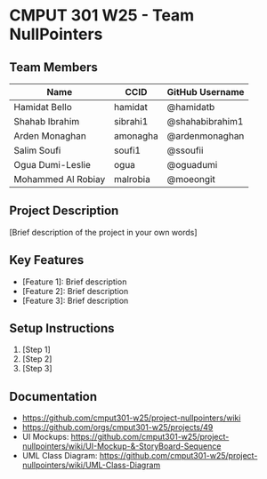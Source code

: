 # CMPUT 301 W25 - Team NullPointers

## Team Members

| Name        | CCID   | GitHub Username |
| ----------- | ------ | --------------- |
| Hamidat Bello | hamidat | @hamidatb     |
| Shahab Ibrahim | sibrahi1 | @shahabibrahim1     |
| Arden Monaghan | amonagha | @ardenmonaghan    |
| Salim Soufi | soufi1 | @ssoufii     |
| Ogua Dumi-Leslie | ogua | @oguadumi     |
| Mohammed Al Robiay | malrobia | @moeongit     |


## Project Description

[Brief description of the project in your own words]

## Key Features

- [Feature 1]: Brief description
- [Feature 2]: Brief description
- [Feature 3]: Brief description

## Setup Instructions

1. [Step 1]
2. [Step 2]
3. [Step 3]

## Documentation

- https://github.com/cmput301-w25/project-nullpointers/wiki
- https://github.com/orgs/cmput301-w25/projects/49
- UI Mockups: https://github.com/cmput301-w25/project-nullpointers/wiki/UI-Mockup-&-StoryBoard-Sequence
- UML Class Diagram: https://github.com/cmput301-w25/project-nullpointers/wiki/UML-Class-Diagram
